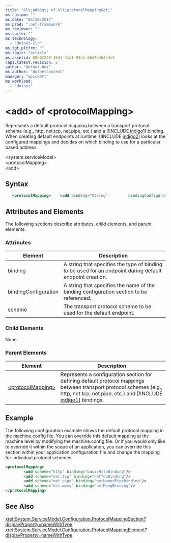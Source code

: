 ```yaml
---
title: "&lt;add&gt; of &lt;protocolMapping&gt;"
ms.custom: ""
ms.date: "03/30/2017"
ms.prod: ".net-framework"
ms.reviewer: ""
ms.suite: ""
ms.technology: 
  - "dotnet-clr"
ms.tgt_pltfrm: ""
ms.topic: "article"
ms.assetid: 08e62249-1641-41d1-91b1-66d7b46244e4
caps.latest.revision: 2
author: "dotnet-bot"
ms.author: "dotnetcontent"
manager: "wpickett"
ms.workload: 
  - "dotnet"
---
```

# &lt;add&gt; of &lt;protocolMapping&gt;
Represents a default protocol mapping between a transport protocol scheme (e.g., http, net.tcp, net.pipe, etc.) and a [!INCLUDE [indigo1](../../../../../includes/indigo1-md.md)] binding. When creating default endpoints at runtime, [!INCLUDE [indigo2](../../../../../includes/indigo2-md.md)] looks at the configured mappings and decides on which binding to use for a particular based address.  

 \<system.serviceModel>  
\<protocolMapping>  
\<add>  

## Syntax  

```xml
   <protocolMapping>    <add binding="String"         bindingConfiguration="String"         scheme="http/net.msmq/net.pipe/net.tcp"/></protocolMapping>
```

## Attributes and Elements  
 The following sections describe attributes, child elements, and parent elements.  

### Attributes  

|Element|Description|  
|-------------|-----------------|  
|binding|A string that specifies the type of binding to be used for an endpoint during default endpoint creation.|  
|bindingConfiguration|A string that specifies the name of the binding configuration section to be referenced.|  
|scheme|The transport protocol scheme to be used for the default endpoint.|  

### Child Elements  
 None.  

### Parent Elements  


|                                                Element                                                |                                                                                                         Description                                                                                                          |
|-------------------------------------------------------------------------------------------------------|------------------------------------------------------------------------------------------------------------------------------------------------------------------------------------------------------------------------------|
| [\<protocolMapping>](../../../../../docs/framework/configure-apps/file-schema/wcf/protocolmapping.md) | Represents a configuration section for defining default protocol mappings between transport protocol schemes (e.g., http, net.tcp, net.pipe, etc.) and [!INCLUDE [indigo1](../../../../../includes/indigo1-md.md)] bindings. |

## Example  
 The following configuration example shows the default protocol mapping in the machine.config file. You can override this default mapping at the machine level by modifying the machine.config file. Or if you would only like to override it within the scope of an application, you can override this section within your application configuration file and change the mapping for individual protocol schemes.  

```xml  
<protocolMapping>  
        <add scheme="http" binding="basicHttpBinding"/>  
        <add scheme="net.tcp" binding="netTcpBinding"/>  
        <add scheme="net.pipe" binding="netNamedPipeBinding"/>  
        <add scheme="net.msmq" binding="netMsmqBinding"/>  
</protocolMapping>  
```  

## See Also  
 <xref:System.ServiceModel.Configuration.ProtocolMappingSection?displayProperty=nameWithType>      
 <xref:System.ServiceModel.Configuration.ProtocolMappingElement?displayProperty=nameWithType>    
